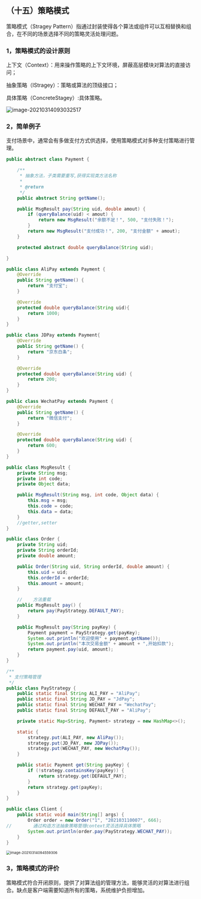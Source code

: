 ## （十五）策略模式

策略模式（Stragey Pattern）指通过封装使得各个算法或组件可以互相替换和组合，在不同的场景选择不同的策略灵活处理问题。

### 1，策略模式的设计原则

上下文（Context）：用来操作策略的上下文环境，屏蔽高层模块对算法的直接访问；

抽象策略（IStragey）：策略或算法的顶级接口；

具体策略（ConcreteStagey）:具体策略。

<img src="C:\Users\Administrator\AppData\Roaming\Typora\typora-user-images\image-20210314093032517.png" alt="image-20210314093032517"  />

### 2，简单例子

支付场景中，通常会有多做支付方式供选择，使用策略模式对多种支付策略进行管理。

```java
public abstract class Payment {

    /**
     * 抽象方法，子类需要重写,获得实现类方法名称
     *
     * @return
     */
    public abstract String getName();

    public MsgResult pay(String uid, double amout) {
        if (queryBalance(uid) < amout) {
            return new MsgResult("余额不足！", 500, "支付失败！");
        }
        return new MsgResult("支付成功！", 200, "支付金额" + amout);
    }

    protected abstract double queryBalance(String uid);

}
```

```java
public class AliPay extends Payment {
    @Override
    public String getName() {
        return "支付宝";
    }

    @Override
    protected double queryBalance(String uid){
        return 1000;
    }
}
```

```java
public class JDPay extends Payment{
    @Override
    public String getName() {
        return "京东白条";
    }

    @Override
    protected double queryBalance(String uid) {
        return 200;
    }
}
```

```java
public class WechatPay extends Payment {
    @Override
    public String getName() {
        return "微信支付";
    }

    @Override
    protected double queryBalance(String uid) {
        return 600;
    }
}
```

```java
public class MsgResult {
    private String msg;
    private int code;
    private Object data;

    public MsgResult(String msg, int code, Object data) {
        this.msg = msg;
        this.code = code;
        this.data = data;
    }
    //getter,setter
}
```

```java
public class Order {
    private String uid;
    private String orderId;
    private double amount;

    public Order(String uid, String orderId, double amount) {
        this.uid = uid;
        this.orderId = orderId;
        this.amount = amount;
    }

    //    方法重载
    public MsgResult pay() {
        return pay(PayStrategy.DEFAULT_PAY);
    }

    public MsgResult pay(String payKey) {
        Payment payment = PayStrategy.get(payKey);
        System.out.println("欢迎使用" + payment.getName());
        System.out.println("本次交易金额" + amount + ",开始扣款");
        return payment.pay(uid, amount);
    }
}
```

```java
/**
 * 支付策略管理
 */
public class PayStrategy {
    public static final String ALI_PAY = "AliPay";
    public static final String JD_PAY = "JdPay";
    public static final String WECHAT_PAY = "WechatPay";
    public static final String DEFAULT_PAY = "AliPay";

    private static Map<String, Payment> strategy = new HashMap<>();

    static {
        strategy.put(ALI_PAY, new AliPay());
        strategy.put(JD_PAY, new JDPay());
        strategy.put(WECHAT_PAY, new WechatPay());
    }

    public static Payment get(String payKey) {
        if (!strategy.containsKey(payKey)) {
            return strategy.get(DEFAULT_PAY);
        }
        return strategy.get(payKey);
    }
}
```

```java
public class Client {
    public static void main(String[] args) {
        Order order = new Order("1", "202103110007", 666);
//        通过构造方法抽象策略管理context灵活选择具体策略
        System.out.println(order.pay(PayStrategy.WECHAT_PAY));
    }
}
```

<img src="https://cdn.jsdelivr.net/gh/hellolsk/imageSource//imageblog/20210314094609.png" alt="image-20210314094559306" style="zoom: 67%;" />

### 3，策略模式的评价

策略模式符合开闭原则，提供了对算法组的管理方法，能够灵活的对算法进行组合。缺点是客户端需要知道所有的策略，系统维护负担增加。